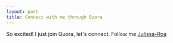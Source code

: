 ```yaml
---
layout: post
title: Connect with me through Quora
---
```


 So excited! I just join Quora, let's connect.
 Follow me [Julissa-Roa](https://www.quora.com/Julissa-Roa)
